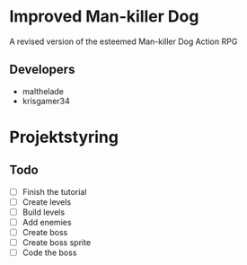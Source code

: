 # Improved Man-killer Dog
A revised version of the esteemed Man-killer Dog Action RPG

## Developers
- malthelade
- krisgamer34



# Projektstyring


## Todo
- [ ] Finish the tutorial
- [ ] Create levels
-   [ ] Build levels
-   [ ] Add enemies
- [ ] Create boss
-   [ ] Create boss sprite
-   [ ] Code the boss
